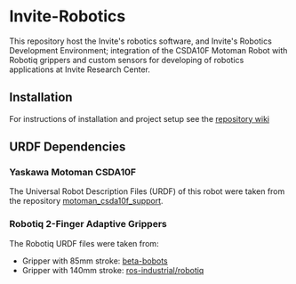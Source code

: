 # Invite-Robotics
This repository host the Invite's robotics software, and Invite's Robotics Development Environment; integration of the CSDA10F Motoman Robot with Robotiq grippers and custom sensors for developing of robotics applications at Invite Research Center.

## Installation
For instructions of installation and project setup see the [repository wiki](https://github.com/Danfoa/invite-robotics/wiki/Intallation)
## URDF Dependencies
### Yaskawa Motoman CSDA10F
The Universal Robot Description Files (URDF) of this robot were taken from the repository [motoman_csda10f_support](https://github.com/amrith1007/motoman_experimental/tree/kinetic-devel/motoman_csda10f_support).
### Robotiq 2-Finger Adaptive Grippers
The Robotiq URDF files were taken from:
- Gripper with 85mm stroke: [beta-bobots](https://github.com/beta-robots/robotiq)
- Gripper with 140mm stroke: [ros-industrial/robotiq](https://github.com/ros-industrial/robotiq/tree/jade-devel/robotiq_arg2f_model_visualization)
